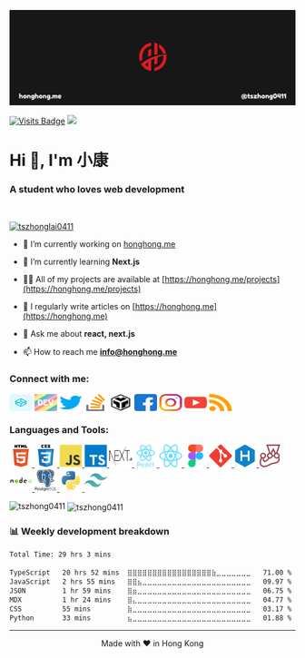 [![honghong's GitHub Banner](./assets/images/header.png)](https://honghong.me)

[![Visits Badge](https://komarev.com/ghpvc/?username=tszhong0411&label=Profile%20views&color=red&style=for-the-badge)](https://honghong.me)
[![](https://wakatime.com/badge/user/8747fe60-b1f6-4787-b726-bfea4896868a.svg?style=for-the-badge)](https://wakatime.com/@tszhong0411)

<h1>Hi 👋, I'm 小康</h1>
<h3>A student who loves web development</h3>
<br />

<p align="left"> <a href="https://twitter.com/tszhonglai0411" target="blank"><img src="https://img.shields.io/twitter/follow/tszhonglai0411?logo=twitter&style=for-the-badge" alt="tszhonglai0411" /></a> </p>

- 🔭 I’m currently working on [honghong.me](https://github.com/tszhong0411/honghong.me)

- 🌱 I’m currently learning **Next.js**

- 👨‍💻 All of my projects are available at [https://honghong.me/projects](https://honghong.me/projects)

- 📝 I regularly write articles on [https://honghong.me](https://honghong.me)

- 💬 Ask me about **react, next.js**

- 📫 How to reach me **info@honghong.me**

<h3 align="left">Connect with me:</h3>
<p align="left">
<a href="https://codepen.io/tszhong0411" target="blank"><img align="center" src="./assets/images/icons/codepen.svg" alt="tszhong0411" height="30" width="40" /></a>
<a href="https://dev.to/tszhong0411" target="blank"><img align="center" src="./assets/images/icons/devto.svg" alt="tszhong0411" height="30" width="40" /></a>
<a href="https://twitter.com/tszhonglai0411" target="blank"><img align="center" src="./assets/images/icons/twitter.svg" alt="tszhonglai0411" height="30" width="40" /></a>
<a href="https://stackoverflow.com/users/15166428/tszhong0411" target="blank"><img align="center" src="./assets/images/icons/stack-overflow.svg" alt="tszhong0411" height="30" width="40" /></a>
<a href="https://codesandbox.io/u/TszHong" target="blank"><img align="center" src="./assets/images/icons/codesandbox.svg" alt="tszhong" height="30" width="40" /></a>
<a href="https://fb.com/tszhonglai.0411" target="blank"><img align="center" src="./assets/images/icons/facebook.svg" alt="tszhonglai.0411" height="30" width="40" /></a>
<a href="https://instagram.com/tszhong0411" target="blank"><img align="center" src="./assets/images/icons/instagram.svg" alt="tszhong0411" height="30" width="40" /></a>
<a href="https://www.youtube.com/c/小康" target="blank"><img align="center" src="./assets/images/icons/youtube.svg" alt="小康" height="30" width="40" /></a>
<a href="https://honghong.me/feed.xml" target="blank"><img align="center" src="./assets/images/icons/rss.svg" alt="https://honghong.me/feed.xml" height="30" width="40" /></a>
</p>

<h3 align="left">Languages and Tools:</h3>
<p align="left">
  <a href="https://www.w3.org/html/" target="_blank" rel="noreferrer">
    <img src="./assets/images/icons/html.svg" alt="html5" width="40" height="40"/>
  </a>
  <a href="https://www.w3schools.com/css/" target="_blank" rel="noreferrer">
    <img src="./assets/images/icons/css.svg" alt="css3" width="40" height="40"/>
  </a>
  <a href="https://developer.mozilla.org/en-US/docs/Web/JavaScript" target="_blank" rel="noreferrer">
    <img src="./assets/images/icons/javascript.svg" alt="javascript" width="40" height="40"/>
  </a>
  <a href="https://www.typescriptlang.org/" target="_blank" rel="noreferrer">
    <img src="./assets/images/icons/typescript.svg" alt="typescript" width="40" height="40"/>
  </a>
  <a href="https://nextjs.org/" target="_blank" rel="noreferrer">
    <img src="./assets/images/icons/nextjs.svg" alt="nextjs" width="40" height="40"/>
  </a>
  <a href="https://reactjs.org/" target="_blank" rel="noreferrer">
    <img src="./assets/images/icons/react.svg" alt="react" width="40" height="40"/>
  </a>
  <a href="https://reactnative.dev/" target="_blank" rel="noreferrer">
    <img src="./assets/images/icons/react-native.svg" alt="reactnative" width="40" height="40"/>
  </a>
  <a href="https://www.figma.com/" target="_blank" rel="noreferrer">
    <img src="./assets/images/icons/figma.svg" alt="figma" width="40" height="40"/>
  </a>
  <a href="https://git-scm.com/" target="_blank" rel="noreferrer">
    <img src="./assets/images/icons/git.svg" alt="git" width="40" height="40"/>
  </a>
  <a href="hexo.io/" target="_blank" rel="noreferrer">
    <img src="./assets/images/icons/hexo.svg" alt="hexo" width="40" height="40"/>
  </a>
  <a href="https://jestjs.io" target="_blank" rel="noreferrer">
    <img src="./assets/images/icons/jest.svg" alt="jest" width="40" height="40"/>
  </a>
  <a href="https://nodejs.org" target="_blank" rel="noreferrer">
    <img src="./assets/images/icons/nodejs.svg" alt="nodejs" width="40" height="40"/>
  </a>
  <a href="https://www.postgresql.org" target="_blank" rel="noreferrer">
    <img src="./assets/images/icons/postgresql.svg" alt="postgresql" width="40" height="40"/>
  </a>
  <a href="https://www.python.org" target="_blank" rel="noreferrer">
    <img src="./assets/images/icons/python.svg" alt="python" width="40" height="40"/>
  </a>
  <a href="https://tailwindcss.com/" target="_blank" rel="noreferrer">
    <img src="./assets/images/icons/tailwindcss.svg" alt="tailwind" width="40" height="40"/>
  </a>
  </p>

<p><img align="left" src="https://github-readme-stats.vercel.app/api/top-langs?username=tszhong0411&show_icons=true&locale=en&layout=compact" alt="tszhong0411" /></p>

<p>&nbsp;<img align="center" src="https://github-readme-stats.vercel.app/api?username=tszhong0411&show_icons=true&locale=en" alt="tszhong0411" /></p>

### 📊 Weekly development breakdown

<!--START_SECTION:waka-->

```text
Total Time: 29 hrs 3 mins

TypeScript   20 hrs 52 mins  ⣿⣿⣿⣿⣿⣿⣿⣿⣿⣿⣿⣿⣿⣿⣿⣿⣿⣷⣀⣀⣀⣀⣀⣀⣀   71.00 %
JavaScript   2 hrs 55 mins   ⣿⣿⣦⣀⣀⣀⣀⣀⣀⣀⣀⣀⣀⣀⣀⣀⣀⣀⣀⣀⣀⣀⣀⣀⣀   09.97 %
JSON         1 hr 59 mins    ⣿⣶⣀⣀⣀⣀⣀⣀⣀⣀⣀⣀⣀⣀⣀⣀⣀⣀⣀⣀⣀⣀⣀⣀⣀   06.75 %
MDX          1 hr 24 mins    ⣿⣄⣀⣀⣀⣀⣀⣀⣀⣀⣀⣀⣀⣀⣀⣀⣀⣀⣀⣀⣀⣀⣀⣀⣀   04.77 %
CSS          55 mins         ⣷⣀⣀⣀⣀⣀⣀⣀⣀⣀⣀⣀⣀⣀⣀⣀⣀⣀⣀⣀⣀⣀⣀⣀⣀   03.17 %
Python       33 mins         ⣦⣀⣀⣀⣀⣀⣀⣀⣀⣀⣀⣀⣀⣀⣀⣀⣀⣀⣀⣀⣀⣀⣀⣀⣀   01.88 %
```

<!--END_SECTION:waka-->

---

<p align="center">Made with ❤️ in Hong Kong</p>
